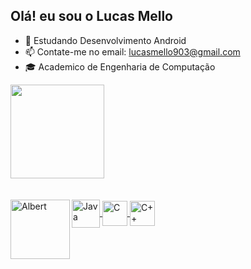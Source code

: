 ## Olá! eu sou o Lucas Mello

- 📱  Estudando Desenvolvimento Android
- 📫 Contate-me no email: lucasmello903@gmail.com
- 🎓 Academico de Engenharia de Computação

</div>
  <a href="https://github.com/lucasmello903">
  <img height="150em" src="https://github-readme-stats.vercel.app/api?username=lucasmello903&show_icons=true&theme=synthwave&include_all_commits=true&count_private=true"/>
    </div>
  
<div style="display: inline_block"><br>
  <div style="display: inline_block"><br>
  <img align="center" alt="Java" height="45" width="45" src="https://cdn.jsdelivr.net/gh/devicons/devicon/icons/java/java-original.svg" />
  <img align="center" alt="C" height="40" width="40" src="https://cdn.jsdelivr.net/gh/devicons/devicon/icons/c/c-original.svg" />
  <img align="left" alt="Albert" height="95" src="https://media.discordapp.net/attachments/915636794383532055/945814961991594044/7gLJ.gif">
  <img align="center" alt="C++" height="40"  height="40" src="https://cdn.jsdelivr.net/gh/devicons/devicon/icons/cplusplus/cplusplus-line.svg" />
  
   
    
  </div>
  
  

